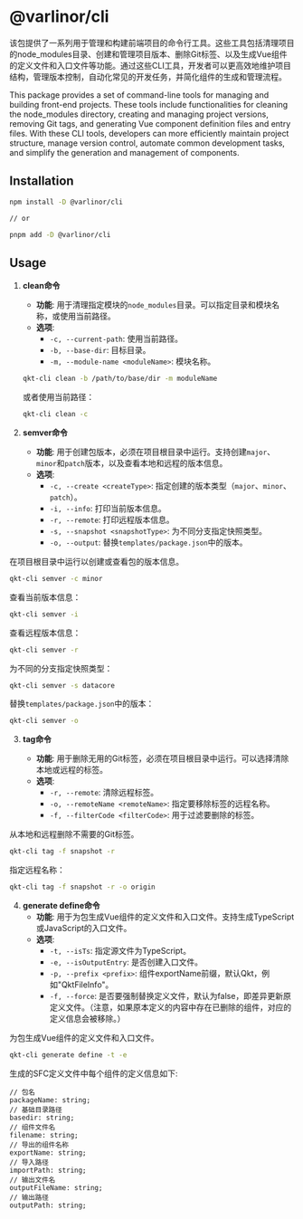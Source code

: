 # @varlinor/cli

该包提供了一系列用于管理和构建前端项目的命令行工具。这些工具包括清理项目的node_modules目录、创建和管理项目版本、删除Git标签、以及生成Vue组件的定义文件和入口文件等功能。通过这些CLI工具，开发者可以更高效地维护项目结构，管理版本控制，自动化常见的开发任务，并简化组件的生成和管理流程。

This package provides a set of command-line tools for managing and building front-end projects. These tools include functionalities for cleaning the node_modules directory, creating and managing project versions, removing Git tags, and generating Vue component definition files and entry files. With these CLI tools, developers can more efficiently maintain project structure, manage version control, automate common development tasks, and simplify the generation and management of components.

## Installation

```bash
npm install -D @varlinor/cli

// or

pnpm add -D @varlinor/cli
```

## Usage

1. **clean命令**

   - **功能**: 用于清理指定模块的`node_modules`目录。可以指定目录和模块名称，或使用当前路径。
   - **选项**:
     - `-c, --current-path`: 使用当前路径。
     - `-b, --base-dir`: 目标目录。
     - `-m, --module-name <moduleName>`: 模块名称。

   ```bash
   qkt-cli clean -b /path/to/base/dir -m moduleName
   ```

   或者使用当前路径：

   ```bash
   qkt-cli clean -c
   ```

2. **semver命令**

   - **功能**: 用于创建包版本，必须在项目根目录中运行。支持创建`major`、`minor`和`patch`版本，以及查看本地和远程的版本信息。
   - **选项**:
     - `-c, --create <createType>`: 指定创建的版本类型（`major`、`minor`、`patch`）。
     - `-i, --info`: 打印当前版本信息。
     - `-r, --remote`: 打印远程版本信息。
     - `-s, --snapshot <snapshotType>`: 为不同分支指定快照类型。
     - `-o, --output`: 替换`templates/package.json`中的版本。

在项目根目录中运行以创建或查看包的版本信息。

```bash
qkt-cli semver -c minor
```

查看当前版本信息：

```bash
qkt-cli semver -i
```

查看远程版本信息：

```bash
qkt-cli semver -r
```

为不同的分支指定快照类型：

```bash
qkt-cli semver -s datacore
```

替换`templates/package.json`中的版本：

```bash
qkt-cli semver -o
```

3. **tag命令**

   - **功能**: 用于删除无用的Git标签，必须在项目根目录中运行。可以选择清除本地或远程的标签。
   - **选项**:
     - `-r, --remote`: 清除远程标签。
     - `-o, --remoteName <remoteName>`: 指定要移除标签的远程名称。
     - `-f, --filterCode <filterCode>`: 用于过滤要删除的标签。

从本地和远程删除不需要的Git标签。

```bash
qkt-cli tag -f snapshot -r
```

指定远程名称：

```bash
qkt-cli tag -f snapshot -r -o origin
```

4. **generate define命令**
   - **功能**: 用于为包生成Vue组件的定义文件和入口文件。支持生成TypeScript或JavaScript的入口文件。
   - **选项**:
     - `-t, --isTs`: 指定源文件为TypeScript。
     - `-e, --isOutputEntry`: 是否创建入口文件。
     - `-p, --prefix <prefix>`: 组件exportName前缀，默认Qkt，例如"QktFileInfo"。
     - `-f, --force`: 是否要强制替换定义文件，默认为false，即差异更新原定义文件。（注意，如果原本定义的内容中存在已删除的组件，对应的定义信息会被移除。）

为包生成Vue组件的定义文件和入口文件。

```bash
qkt-cli generate define -t -e
```

生成的SFC定义文件中每个组件的定义信息如下:
```
// 包名
packageName: string;
// 基础目录路径
basedir: string;
// 组件文件名
filename: string;
// 导出的组件名称
exportName: string;
// 导入路径
importPath: string;
// 输出文件名
outputFileName: string;
// 输出路径
outputPath: string;
```
